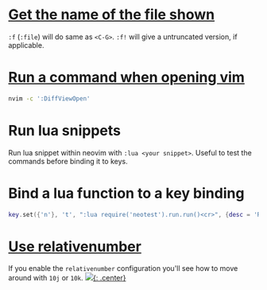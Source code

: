 # [Get the name of the file shown](https://stackoverflow.com/questions/4111696/display-name-of-the-current-file-in-vim)

`:f` (`:file`) will do same as `<C-G>`. `:f!` will give a untruncated version, if applicable.

# [Run a command when opening vim](https://vi.stackexchange.com/questions/846/how-can-i-start-vim-and-then-execute-a-particular-command-that-includes-a-fro)

```bash
nvim -c ':DiffViewOpen'
```
# Run lua snippets

Run lua snippet within neovim with `:lua <your snippet>`. Useful to test the commands before binding it to keys.

# Bind a lua function to a key binding

```lua
key.set({'n'}, 't', ":lua require('neotest').run.run()<cr>", {desc = 'Run the closest test'})
```

# [Use relativenumber](https://koenwoortman.com/vim-relative-line-numbers/)

If you enable the `relativenumber` configuration you'll see how to move around with `10j` or `10k`.
[![](not-by-ai.svg){: .center}](https://notbyai.fyi)
